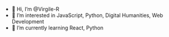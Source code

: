- 👋 Hi, I’m @Virgile-R
- 👀 I’m interested in JavaScript, Python, Digital Humanities, Web Development  
- 🌱 I’m currently learning React, Python


<!---
Virgile-R/Virgile-R is a ✨ special ✨ repository because its `README.md` (this file) appears on your GitHub profile.
You can click the Preview link to take a look at your changes.
--->
